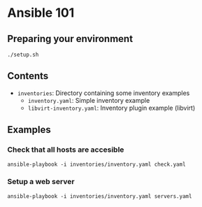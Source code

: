 # Ansible 101

## Preparing your environment

```console
./setup.sh
```
## Contents

- `inventories`: Directory containing some inventory examples
  - `inventory.yaml`: Simple inventory example
  - `libvirt-inventory.yaml`: Inventory plugin example (libvirt)


## Examples

### Check that all hosts are accesible

```console
ansible-playbook -i inventories/inventory.yaml check.yaml
```

### Setup a web server


```console
ansible-playbook -i inventories/inventory.yaml servers.yaml
```
